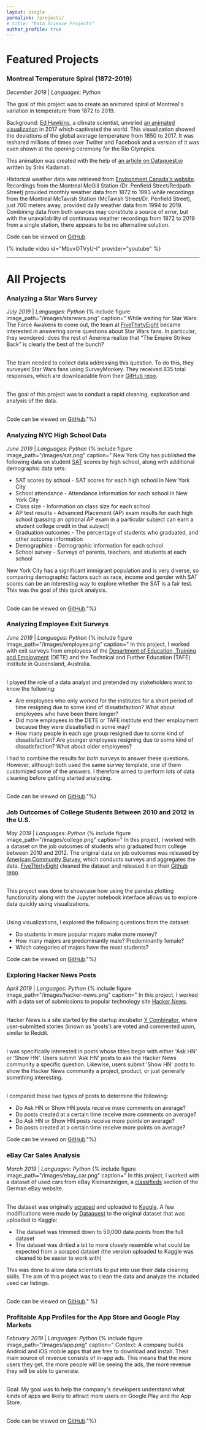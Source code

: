 ```yaml
---
layout: single
permalink: /projects/
# title: "Data Science Projects"
author_profile: true
---
```


<!-- link for all embedded things: https://mmistakes.github.io/minimal-mistakes/docs/helpers/ -->

# Featured Projects

### Montreal Temperature Spiral (1872-2019)
*December 2019* | *Languages: Python*

The goal of this project was to create an animated spiral of Montreal's variation in temperature from 1872 to 2019.

Background: [Ed Hawkins](http://www.met.reading.ac.uk/~ed/home/index.php), a climate scientist, unveiled [an animated visualization](http://www.climate-lab-book.ac.uk/spirals/) in 2017 which captivated the world. This visualization showed the deviations of the global average temperature from 1850 to 2017. It was reshared millions of times over Twitter and Facebook and a version of it was even shown at the opening ceremony for the Rio Olympics.

This animation was created with the help of [an article on Dataquest.io](https://www.dataquest.io/blog/climate-temperature-spirals-python/) written by Srini Kadamati.

Historical weather data was retrieved from [Environment Canada's website](https://climate.weather.gc.ca/). Recordings from the Montreal McGill Station (Dr. Penfield Street/Redpath Street) provided monthly weather data from 1872 to 1993 while recordings from the Montreal McTavish Station (McTavish Street/Dr. Penfield Street), just 700 meters away, provided daily weather data from 1994 to 2019. Combining data from both sources may constitute a source of error, but with the unavailability of continuous weather recordings from 1872 to 2019 from a single station, there appears to be no alternative solution.

Code can be viewed on [GitHub](https://github.com/luca-martial/Montreal-Temperature-Spiral).

{% include video id="MbvvOTVyU-I" provider="youtube" %}

------

# All Projects

### Analyzing a Star Wars Survey
*July 2019* | *Languages: Python*
{% include figure image_path="/images/starwars.png" caption="
While waiting for Star Wars: The Force Awakens to come out, the team at [FiveThirtyEight](https://fivethirtyeight.com/) became interested in answering some questions about Star Wars fans. In particular, they wondered: does the rest of America realize that “The Empire Strikes Back” is clearly the best of the bunch?<br/><br/>

The team needed to collect data addressing this question. To do this, they surveyed Star Wars fans using SurveyMonkey. They received 835 total responses, which are downloadable from their [GitHub repo](https://github.com/fivethirtyeight/data/tree/master/star-wars-survey).<br/><br/>

The goal of this project was to conduct a rapid cleaning, exploration and analysis of the data.<br/><br/>

Code can be viewed on [GitHub](https://github.com/luca-martial/Star-Wars-Survey)."%}


### Analyzing NYC High School Data
*June 2019* | *Languages: Python*
{% include figure image_path="/images/sat.png" caption="
New York City has published the following data on student [SAT](https://en.wikipedia.org/wiki/SAT) scores by high school, along with additional demographic data sets:

- SAT scores by school - SAT scores for each high school in New York City
- School attendance - Attendance information for each school in New York City
- Class size - Information on class size for each school
- AP test results - Advanced Placement (AP) exam results for each high school (passing an optional AP exam in a particular subject can earn a student college credit in that subject)
- Graduation outcomes - The percentage of students who graduated, and other outcome information
- Demographics - Demographic information for each school
- School survey - Surveys of parents, teachers, and students at each school

New York City has a significant immigrant population and is very diverse, so comparing demographic factors such as race, income and gender with SAT scores can be an interesting way to explore whether the SAT is a fair test. This was the goal of this quick analysis.<br/><br/>

Code can be viewed on [GitHub](https://github.com/luca-martial/Analyzing-NYC-High-School-Data)."%}


### Analyzing Employee Exit Surveys
*June 2019* | *Languages: Python*
{% include figure image_path="/images/employee.png" caption="
In this project, I worked with exit surveys from employees of the [Department of Education, Training and Employment](https://en.wikipedia.org/wiki/Department_of_Education_and_Training_(Queensland)) (DETE) and the Technical and Further Education (TAFE) institute in Queensland, Australia.<br/><br/>

I played the role of a data analyst and pretended my stakeholders want to know the following:

- Are employees who only worked for the institutes for a short period of time resigning due to some kind of dissatisfaction? What about employees who have been there longer?
- Did more employees in the DETE or TAFE institute end their employment because they were dissatisfied in some way?
- How many people in each age group resigned due to some kind of dissatisfaction? Are younger employees resigning due to some kind of dissatisfaction? What about older employees?

I had to combine the results for *both* surveys to answer these questions. However, although both used the same survey template, one of them customized some of the answers. I therefore aimed to perform lots of data cleaning before getting started analyzing.<br/><br/>

Code can be viewed on [GitHub](https://github.com/luca-martial/Analyzing-Employee-Exit-Surveys)."%}


### Job Outcomes of College Students Between 2010 and 2012 in the U.S.
*May 2019* | *Languages: Python*
{% include figure image_path="/images/college.png" caption="
In this project, I worked with a dataset on the job outcomes of students who graduated from college between 2010 and 2012. The original data on job outcomes was released by [American Community Survey](https://www.census.gov/programs-surveys/acs/), which conducts surveys and aggregates the data. [FiveThirtyEight](https://fivethirtyeight.com/) cleaned the dataset and released it on their [Github repo](https://github.com/fivethirtyeight/data/tree/master/college-majors).<br/><br/>

This project was done to showcase how using the pandas plotting functionality along with the Jupyter notebook interface allows us to explore data quickly using visualizations.<br/><br/>

Using visualizations, I explored the following questions from the dataset:

- Do students in more popular majors make more money?
- How many majors are predominantly male? Predominantly female?
- Which categories of majors have the most students?

Code can be viewed on [GitHub](https://github.com/luca-martial/Earnings-Based-on-College-Majors)."%}


### Exploring Hacker News Posts
*April 2019* | *Languages: Python*
{% include figure image_path="/images/hacker-news.png" caption="
In this project, I worked with a data set of submissions to popular technology site [Hacker News](https://news.ycombinator.com/).<br/><br/>

Hacker News is a site started by the startup incubator [Y Combinator](https://www.ycombinator.com/), where user-submitted stories (known as 'posts') are voted and commented upon, similar to Reddit.<br/><br/>

I was specifically interested in posts whose titles begin with either 'Ask HN' or 'Show HN'. Users submit 'Ask HN' posts to ask the Hacker News community a specific question. Likewise, users submit 'Show HN' posts to show the Hacker News community a project, product, or just generally something interesting.<br/><br/>

I compared these two types of posts to determine the following:

- Do Ask HN or Show HN posts receive more comments on average?
- Do posts created at a certain time receive more comments on average?
- Do Ask HN or Show HN posts receive more points on average?
- Do posts created at a certain time receive more points on average?

Code can be viewed on [GitHub](https://github.com/luca-martial/Hacker-News-Posts-Analysis)."%}


### eBay Car Sales Analysis
*March 2019* | *Languages: Python*
{% include figure image_path="/images/ebay_car.png" caption="
In this project, I worked with a dataset of used cars from eBay Kleinanzeigen, a [classifieds](https://en.wikipedia.org/wiki/Classified_advertising) section of the German eBay website.<br/><br/>

The dataset was originally [scraped](https://en.wikipedia.org/wiki/Web_scraping) and uploaded to [Kaggle](https://www.kaggle.com/orgesleka/used-cars-database/data). A few modifications were made by [Dataquest](https://www.dataquest.io/) to the original dataset that was uploaded to Kaggle:

- The dataset was trimmed down to 50,000 data points from the full dataset
- The dataset was dirtied a bit to more closely resemble what could be expected from a scraped dataset (the version uploaded to Kaggle was cleaned to be easier to work with)

This was done to allow data scientists to put into use their data cleaning skills. The aim of this project was to clean the data and analyze the included used car listings.<br/><br/>

Code can be viewed on [GitHub](https://github.com/luca-martial/Exploring-Ebay-Car-Sales-Data)." %}


### Profitable App Profiles for the App Store and Google Play Markets
*February 2019* | *Languages: Python*
{% include figure image_path="/images/app.png" caption="
Context: A company builds Android and iOS mobile apps that are free to download and install. Their main source of revenue consists of in-app ads. This means that the more users they get, the more people will be seeing the ads, the more revenue they will be able to generate.<br/><br/>

Goal: My goal was to help the company's developers understand what kinds of apps are likely to attract more users on Google Play and the App Store.<br/><br/>

Code can be viewed on [GitHub](https://github.com/luca-martial/Popular-Apps-Project)."%}